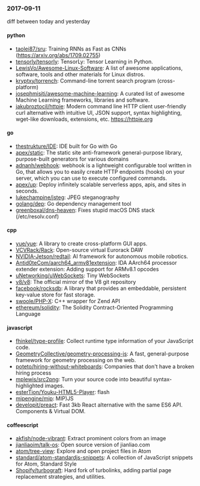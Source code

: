 ### 2017-09-11
diff between today and yesterday

#### python
* [taolei87/sru](https://github.com/taolei87/sru): Training RNNs as Fast as CNNs (https://arxiv.org/abs/1709.02755)
* [tensorly/tensorly](https://github.com/tensorly/tensorly): TensorLy: Tensor Learning in Python.
* [LewisVo/Awesome-Linux-Software](https://github.com/LewisVo/Awesome-Linux-Software):  A list of awesome applications, software, tools and other materials for Linux distros.
* [kryptxy/torrench](https://github.com/kryptxy/torrench): Command-line torrent search program (cross-platform)
* [josephmisiti/awesome-machine-learning](https://github.com/josephmisiti/awesome-machine-learning): A curated list of awesome Machine Learning frameworks, libraries and software.
* [jakubroztocil/httpie](https://github.com/jakubroztocil/httpie): Modern command line HTTP client  user-friendly curl alternative with intuitive UI, JSON support, syntax highlighting, wget-like downloads, extensions, etc. https://httpie.org

#### go
* [thestrukture/IDE](https://github.com/thestrukture/IDE): IDE built for Go with Go
* [apex/static](https://github.com/apex/static): The static site anti-framework general-purpose library, purpose-built generators for various domains
* [adnanh/webhook](https://github.com/adnanh/webhook): webhook is a lightweight configurable tool written in Go, that allows you to easily create HTTP endpoints (hooks) on your server, which you can use to execute configured commands.
* [apex/up](https://github.com/apex/up): Deploy infinitely scalable serverless apps, apis, and sites in seconds.
* [lukechampine/jsteg](https://github.com/lukechampine/jsteg): JPEG steganography
* [golang/dep](https://github.com/golang/dep): Go dependency management tool
* [greenboxal/dns-heaven](https://github.com/greenboxal/dns-heaven): Fixes stupid macOS DNS stack (/etc/resolv.conf)

#### cpp
* [yue/yue](https://github.com/yue/yue): A library to create cross-platform GUI apps.
* [VCVRack/Rack](https://github.com/VCVRack/Rack): Open-source virtual Eurorack DAW
* [NVIDIA-Jetson/redtail](https://github.com/NVIDIA-Jetson/redtail): AI framework for autonomous mobile robotics.
* [Antid0teCom/aarch64_armv81extension](https://github.com/Antid0teCom/aarch64_armv81extension): IDA AArch64 processor extender extension: Adding support for ARMv8.1 opcodes
* [uNetworking/uWebSockets](https://github.com/uNetworking/uWebSockets): Tiny WebSockets
* [v8/v8](https://github.com/v8/v8): The official mirror of the V8 git repository
* [facebook/rocksdb](https://github.com/facebook/rocksdb): A library that provides an embeddable, persistent key-value store for fast storage.
* [swoole/PHP-X](https://github.com/swoole/PHP-X): C++ wrapper for Zend API
* [ethereum/solidity](https://github.com/ethereum/solidity): The Solidity Contract-Oriented Programming Language

#### javascript
* [fhinkel/type-profile](https://github.com/fhinkel/type-profile): Collect runtime type information  of your JavaScript code.
* [GeometryCollective/geometry-processing-js](https://github.com/GeometryCollective/geometry-processing-js): A fast, general-purpose framework for geometry processing on the web.
* [poteto/hiring-without-whiteboards](https://github.com/poteto/hiring-without-whiteboards):  Companies that don't have a broken hiring process
* [mplewis/src2png](https://github.com/mplewis/src2png):  Turn your source code into beautiful syntax-highlighted images.
* [esterTion/Youku-HTML5-Player](https://github.com/esterTion/Youku-HTML5-Player): flash
* [mipengine/mip](https://github.com/mipengine/mip): MIP)JS
* [developit/preact](https://github.com/developit/preact):  Fast 3kb React alternative with the same ES6 API. Components & Virtual DOM.

#### coffeescript
* [akfish/node-vibrant](https://github.com/akfish/node-vibrant): Extract prominent colors from an image
* [jianliaoim/talk-os](https://github.com/jianliaoim/talk-os): Open source version of jianliao.com
* [atom/tree-view](https://github.com/atom/tree-view): Explore and open project files in Atom
* [standard/atom-standardjs-snippets](https://github.com/standard/atom-standardjs-snippets):  A collection of JavaScript snippets for Atom, Standard Style
* [Shopify/turbograft](https://github.com/Shopify/turbograft): Hard fork of turbolinks, adding partial page replacement strategies, and utilities.
